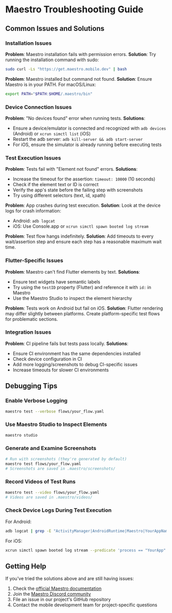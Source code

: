 # Maestro Troubleshooting Guide

## Common Issues and Solutions

### Installation Issues

**Problem**: Maestro installation fails with permission errors.
**Solution**: Try running the installation command with sudo:

```bash
sudo curl -Ls "https://get.maestro.mobile.dev" | bash
```

**Problem**: Maestro installed but command not found.
**Solution**: Ensure Maestro is in your PATH. For macOS/Linux:

```bash
export PATH="$PATH:$HOME/.maestro/bin"
```

### Device Connection Issues

**Problem**: "No devices found" error when running tests.
**Solutions**:

- Ensure a device/emulator is connected and recognized with `adb devices` (Android) or
  `xcrun simctl list` (iOS)
- Restart the adb server: `adb kill-server && adb start-server`
- For iOS, ensure the simulator is already running before executing tests

### Test Execution Issues

**Problem**: Tests fail with "Element not found" errors.
**Solutions**:

- Increase the timeout for the assertion: `timeout: 10000` (10 seconds)
- Check if the element text or ID is correct
- Verify the app's state before the failing step with screenshots
- Try using different selectors (text, id, xpath)

**Problem**: App crashes during test execution.
**Solution**: Look at the device logs for crash information:

- Android: `adb logcat`
- iOS: Use Console.app or `xcrun simctl spawn booted log stream`

**Problem**: Test flow hangs indefinitely.
**Solution**: Add timeouts to every wait/assertion step and ensure each step has a reasonable
maximum wait time.

### Flutter-Specific Issues

**Problem**: Maestro can't find Flutter elements by text.
**Solutions**:

- Ensure text widgets have semantic labels
- Try using the `testID` property (Flutter) and reference it with `id:` in Maestro
- Use the Maestro Studio to inspect the element hierarchy

**Problem**: Tests work on Android but fail on iOS.
**Solution**: Flutter rendering may differ slightly between platforms. Create platform-specific test
flows for problematic sections.

### Integration Issues

**Problem**: CI pipeline fails but tests pass locally.
**Solutions**:

- Ensure CI environment has the same dependencies installed
- Check device configuration in CI
- Add more logging/screenshots to debug CI-specific issues
- Increase timeouts for slower CI environments

## Debugging Tips

### Enable Verbose Logging

```bash
maestro test --verbose flows/your_flow.yaml
```

### Use Maestro Studio to Inspect Elements

```bash
maestro studio
```

### Generate and Examine Screenshots

```bash
# Run with screenshots (they're generated by default)
maestro test flows/your_flow.yaml
# Screenshots are saved in .maestro/screenshots/
```

### Record Videos of Test Runs

```bash
maestro test --video flows/your_flow.yaml
# Videos are saved in .maestro/videos/
```

### Check Device Logs During Test Execution

For Android:

```bash
adb logcat | grep -E "ActivityManager|AndroidRuntime|Maestro|YourAppName"
```

For iOS:

```bash
xcrun simctl spawn booted log stream --predicate 'process == "YourApp"'
```

## Getting Help

If you've tried the solutions above and are still having issues:

1. Check the [official Maestro documentation](https://maestro.mobile.dev/)
2. Join the [Maestro Discord community](https://discord.gg/maestro)
3. File an issue in our project's GitHub repository
4. Contact the mobile development team for project-specific questions